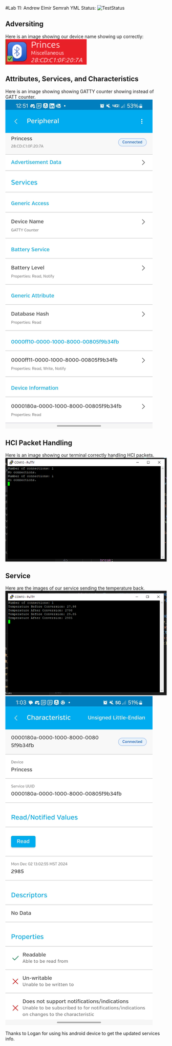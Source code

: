 #Lab 11: Andrew Elmir Semrah
YML Status: ![TestStatus](https://github.com/uofu-emb/2024-Lab11-Semrah-Elmir-Andrew/actions/workflows/main.yml/badge.svg)

## Adversiting
Here is an image showing our device name showing up correctly:
![Activity1](images/Activity1.png)

## Attributes, Services, and Characteristics
Here is an image showing showing GATTY counter showing instead of GATT counter.
![Activity2.1](images/DeviceInfo.jpg)

## HCI Packet Handling
Here is an image showing our terminal correctly handling HCI packets.
![Activity2.2](images/Connections.PNG)

## Service
Here are the images of our service sending the temperature back.
![Activity2.3](images/Temperature.PNG)
![Activity2.4](images/TempReading.jpg)

Thanks to Logan for using his android device to get the updated services info.
